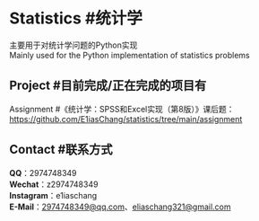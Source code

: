# Statistics #统计学
主要用于对统计学问题的Python实现
<br>
Mainly used for the Python implementation of statistics problems
<br>
## Project #目前完成/正在完成的项目有
Assignment #《统计学：SPSS和Excel实现（第8版）》课后题：https://github.com/E1iasChang/statistics/tree/main/assignment
## Contact #联系方式
**QQ**：2974748349
<br>
**Wechat**：z2974748349
<br>
**Instagram**：e1iaschang
<br>
**E-Mail**：2974748349@qq.com、eliaschang321@gmail.com
